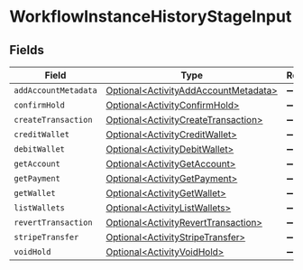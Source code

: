 # WorkflowInstanceHistoryStageInput


## Fields

| Field                                                                                      | Type                                                                                       | Required                                                                                   | Description                                                                                |
| ------------------------------------------------------------------------------------------ | ------------------------------------------------------------------------------------------ | ------------------------------------------------------------------------------------------ | ------------------------------------------------------------------------------------------ |
| `addAccountMetadata`                                                                       | [Optional\<ActivityAddAccountMetadata>](../../models/shared/ActivityAddAccountMetadata.md) | :heavy_minus_sign:                                                                         | N/A                                                                                        |
| `confirmHold`                                                                              | [Optional\<ActivityConfirmHold>](../../models/shared/ActivityConfirmHold.md)               | :heavy_minus_sign:                                                                         | N/A                                                                                        |
| `createTransaction`                                                                        | [Optional\<ActivityCreateTransaction>](../../models/shared/ActivityCreateTransaction.md)   | :heavy_minus_sign:                                                                         | N/A                                                                                        |
| `creditWallet`                                                                             | [Optional\<ActivityCreditWallet>](../../models/shared/ActivityCreditWallet.md)             | :heavy_minus_sign:                                                                         | N/A                                                                                        |
| `debitWallet`                                                                              | [Optional\<ActivityDebitWallet>](../../models/shared/ActivityDebitWallet.md)               | :heavy_minus_sign:                                                                         | N/A                                                                                        |
| `getAccount`                                                                               | [Optional\<ActivityGetAccount>](../../models/shared/ActivityGetAccount.md)                 | :heavy_minus_sign:                                                                         | N/A                                                                                        |
| `getPayment`                                                                               | [Optional\<ActivityGetPayment>](../../models/shared/ActivityGetPayment.md)                 | :heavy_minus_sign:                                                                         | N/A                                                                                        |
| `getWallet`                                                                                | [Optional\<ActivityGetWallet>](../../models/shared/ActivityGetWallet.md)                   | :heavy_minus_sign:                                                                         | N/A                                                                                        |
| `listWallets`                                                                              | [Optional\<ActivityListWallets>](../../models/shared/ActivityListWallets.md)               | :heavy_minus_sign:                                                                         | N/A                                                                                        |
| `revertTransaction`                                                                        | [Optional\<ActivityRevertTransaction>](../../models/shared/ActivityRevertTransaction.md)   | :heavy_minus_sign:                                                                         | N/A                                                                                        |
| `stripeTransfer`                                                                           | [Optional\<ActivityStripeTransfer>](../../models/shared/ActivityStripeTransfer.md)         | :heavy_minus_sign:                                                                         | N/A                                                                                        |
| `voidHold`                                                                                 | [Optional\<ActivityVoidHold>](../../models/shared/ActivityVoidHold.md)                     | :heavy_minus_sign:                                                                         | N/A                                                                                        |